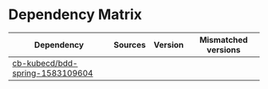 # Dependency Matrix

Dependency | Sources | Version | Mismatched versions
---------- | ------- | ------- | -------------------
[cb-kubecd/bdd-spring-1583109604](https://github.com/cb-kubecd/bdd-spring-1583109604.git) |  | []() | 
